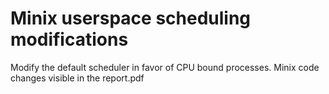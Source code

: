 # Minix userspace scheduling modifications

Modify the default scheduler in favor of CPU bound processes.
Minix code changes visible in the report.pdf
